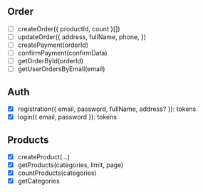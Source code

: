 ## Order
- [ ] createOrder({ productId, count }[])
- [ ] updateOrder({ address, fullName, phone, })
- [ ] createPayment(orderId)
- [ ] confirmPayment(confirmData)
- [ ] getOrderById(orderId)
- [ ] getUserOrdersByEmail(email)

## Auth
- [x] registration({ email, password, fullName, address? }): tokens
- [x] login({ email, password }): tokens

## Products
- [x] createProduct(...)
- [x] getProducts(categories, limit, page)
- [x] countProducts(categories)
- [x] getCategories
